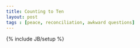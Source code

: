 ```yaml
---
title: Counting to Ten
layout: post
tags : [peace, reconciliation, awkward questions]
---
```

{% include JB/setup %}


